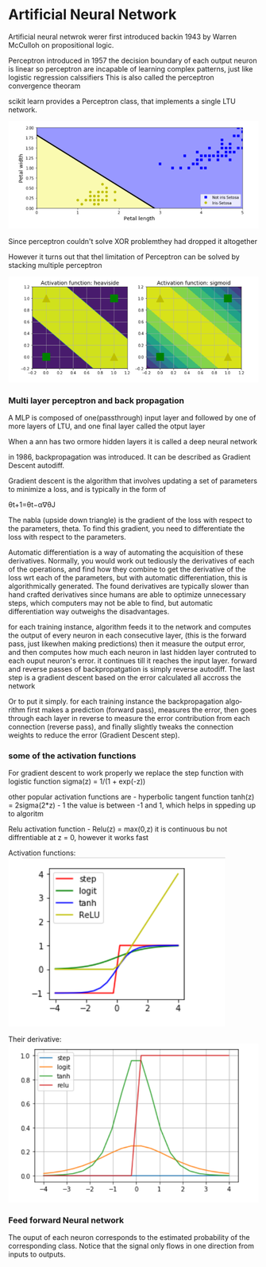# Artificial Neural Network

Artificial neural netwrok werer first introduced backin 1943 by Warren McCulloh on propositional logic.

Perceptron introduced in 1957
the decision boundary of each output neuron is linear so perceptron are incapable of learning complex patterns, just like logistic regression calssifiers
This is also called the perceptron convergence theoram

scikit learn provides a Perceptron class, that implements a single LTU network.

![](perceptron_iris.png)

Since perceptron couldn't solve XOR problemthey had dropped it altogether

However it turns out that thel limitation of Perceptron can be solved by stacking multiple perceptron

![](mlp_xor.png)

### Multi layer perceptron and back propagation

A MLP is composed of one(passthrough) input layer and followed by one of more layers of LTU, and one final layer called the otput layer

When a ann has two ormore hidden layers it is called a deep neural network

in 1986, backpropagation was introduced. It can be described as Gradient Descent autodiff.

Gradient descent is the algorithm that involves updating a set of parameters to minimize a loss, and is typically in the form of

θt+1=θt−α∇θJ 

The nabla (upside down triangle) is the gradient of the loss with respect to the parameters, theta. To find this gradient, you need to differentiate the loss with respect to the parameters.

Automatic differentiation is a way of automating the acquisition of these derivatives. Normally, you would work out tediously the derivatives of each of the operations, and find how they combine to get the derivative of the loss wrt each of the parameters, but with automatic differentiation, this is algorithmically generated. The found derivatives are typically slower than hand crafted derivatives since humans are able to optimize unnecessary steps, which computers may not be able to find, but automatic differentiation way outweighs the disadvantages.

for each training instance, algorithm feeds it to the network and computes the output of every neuron in each consecutive layer, (this is the forward pass, just likewhen making predictions) then it measure the output error, and then computes how much each neuron in last hidden layer contruted to each ouput neuron's error. it continues till it reaches the input layer. 
forward and reverse passes of backpropatgation is simply reverse autodiff. The last step is a gradient descent based on the error calculated all accross the network

Or to put it simply. for each training instance the backpropagation algo‐
rithm first makes a prediction (forward pass), measures the error, then goes through
each layer in reverse to measure the error contribution from each connection (reverse
pass), and finally slightly tweaks the connection weights to reduce the error (Gradient
Descent step). 

### some of the activation functions
For gradient descent to work properly we replace the step function with logistic function sigma(z) = 1/(1 + exp(-z))

other popular activation functions are -
hyperbolic tangent function tanh(z) = 2sigma(2*z) - 1
the value is between -1 and 1, which helps in sppeding up to algoritm

Relu activation function -
Relu(z) = max(0,z) it is continuous bu not diffrentiable at z = 0, however it works fast

Activation functions:
![](activations.png)

Their derivative:
![](activations_derivative.png)

### Feed forward Neural network
The ouput of each neuron corresponds to the estimated probability of the corresponding class. Notice that the signal only flows in one direction from inputs to outputs.











